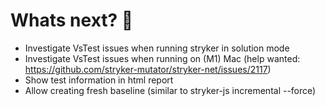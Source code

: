 # Whats next? 🔮

 - Investigate VsTest issues when running stryker in solution mode
 - Investigate VsTest issues when running on (M1) Mac (help wanted: https://github.com/stryker-mutator/stryker-net/issues/2117)
 - Show test information in html report
 - Allow creating fresh baseline (similar to stryker-js incremental --force)
